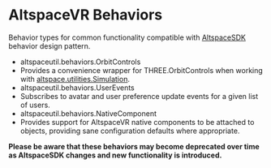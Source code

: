 # AltspaceVR Behaviors
Behavior types for common functionality compatible with [AltspaceSDK](https://github.com/AltspaceVR/AltspaceSDK/) behavior design pattern.

* altspaceutil.behaviors.OrbitControls
 * Provides a convenience wrapper for THREE.OrbitControls when working with [altspace.utilities.Simulation](https://altspacevr.github.io/AltspaceSDK/doc/js/module-altspace_utilities.Simulation.html).
* altspaceutil.behaviors.UserEvents
 * Subscribes to avatar and user preference update events for a given list of users.
* altspaceutil.behaviors.NativeComponent
 * Provides support for AltspaceVR native components to be attached to objects, providing sane configuration defaults where appropriate.

**Please be aware that these behaviors may become deprecated over time as AltspaceSDK changes and new functionality is introduced.**
